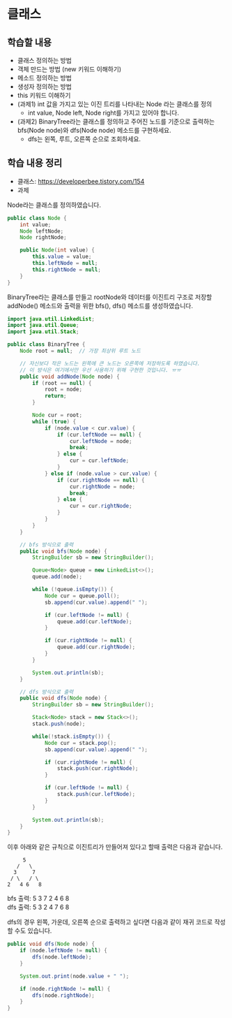 # 클래스

## 학습할 내용
- 클래스 정의하는 방법
- 객체 만드는 방법 (new 키워드 이해하기)
- 메소드 정의하는 방법
- 생성자 정의하는 방법
- this 키워드 이해하기
- (과제1) int 값을 가지고 있는 이진 트리를 나타내는 Node 라는 클래스를 정의
	- int value, Node left, Node right를 가지고 있어야 합니다.
- (과제2) BinaryTree라는 클래스를 정의하고 주어진 노드를 기준으로 출력하는 bfs(Node node)와 dfs(Node node) 메소드를 구현하세요.
	- dfs는 왼쪽, 루트, 오른쪽 순으로 조회하세요.

## 학습 내용 정리
- 클래스: https://developerbee.tistory.com/154
- 과제

Node라는 클래스를 정의하였습니다.

```java
public class Node {
    int value;
    Node leftNode;
    Node rightNode;

    public Node(int value) {
        this.value = value;
        this.leftNode = null;
        this.rightNode = null;
    }
}
```

BinaryTree라는 클래스를 만들고 rootNode와 데이터를 이진트리 구조로 저장할 addNode() 메소드와 출력을 위한 bfs(), dfs() 메소드를 생성하였습니다.

```java
import java.util.LinkedList;
import java.util.Queue;
import java.util.Stack;

public class BinaryTree {
    Node root = null;  // 가장 최상위 루트 노드

    // 자신보다 작은 노드는 왼쪽에 큰 노드는 오른쪽에 저장하도록 하였습니다.
    // 이 방식은 여기에서만 우선 사용하기 위해 구현한 것입니다. ㅠㅠ
    public void addNode(Node node) {
        if (root == null) {
            root = node;
            return;
        }

        Node cur = root;
        while (true) {
            if (node.value < cur.value) {
                if (cur.leftNode == null) {
                    cur.leftNode = node;
                    break;
                } else {
                    cur = cur.leftNode;
                }
            } else if (node.value > cur.value) {
                if (cur.rightNode == null) {
                    cur.rightNode = node;
                    break;
                } else {
                    cur = cur.rightNode;
                }
            }
        }
    }

    // bfs 방식으로 출력
    public void bfs(Node node) {
        StringBuilder sb = new StringBuilder();

        Queue<Node> queue = new LinkedList<>();
        queue.add(node);

        while (!queue.isEmpty()) {
            Node cur = queue.poll();
            sb.append(cur.value).append(" ");

            if (cur.leftNode != null) {
                queue.add(cur.leftNode);
            }

            if (cur.rightNode != null) {
                queue.add(cur.rightNode);
            }
        }

        System.out.println(sb);
    }

    // dfs 방식으로 출력
    public void dfs(Node node) {
        StringBuilder sb = new StringBuilder();

        Stack<Node> stack = new Stack<>();
        stack.push(node);

        while(!stack.isEmpty()) {
            Node cur = stack.pop();
            sb.append(cur.value).append(" ");

            if (cur.rightNode != null) {
                stack.push(cur.rightNode);
            }

            if (cur.leftNode != null) {
                stack.push(cur.leftNode);
            }
        }

        System.out.println(sb);
    }
}
```

이후 아래와 같은 규칙으로 이진트리가 만들어져 있다고 할때 출력은 다음과 같습니다.    
```
     5   
   /   \   
  3     7   
 / \   / \    
2   4 6   8   
```
bfs 출력: 5 3 7 2 4 6 8    
dfs 출력: 5 3 2 4 7 6 8    

dfs의 경우 왼쪽, 가운데, 오른쪽 순으로 출력하고 싶다면 다음과 같이 재귀 코드로 작성할 수도 있습니다.
```java
public void dfs(Node node) {
    if (node.leftNode != null) {
        dfs(node.leftNode);
    }

    System.out.print(node.value + " ");

    if (node.rightNode != null) {
        dfs(node.rightNode);
    }
}
```